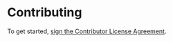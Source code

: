 
# Contributing

To get started, <a href="https://www.clahub.com/agreements/NREL/WaterSystems.jl">sign the Contributor License Agreement</a>.
